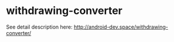# withdrawing-converter

See detail description here: 
http://android-dev.space/withdrawing-converter/